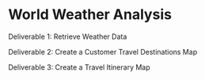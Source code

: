 # World Weather Analysis

Deliverable 1: Retrieve Weather Data

Deliverable 2: Create a Customer Travel Destinations Map

Deliverable 3: Create a Travel Itinerary Map
